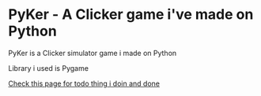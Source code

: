 # PyKer - A Clicker game i've made on Python
PyKer is a Clicker simulator game i made on Python

Library i used is Pygame

[Check this page for todo thing i doin and done](https://github.com/users/khuonghoanghuy/projects/3/views/1)